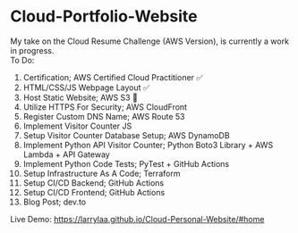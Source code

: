 # Cloud-Portfolio-Website

My take on the Cloud Resume Challenge (AWS Version), is currently a work in progress.
<br>
To Do:
1. Certification; AWS Certified Cloud Practitioner ✅
2. HTML/CSS/JS Webpage Layout ✅
3. Host Static Website; AWS S3 🚧
4. Utilize HTTPS For Security; AWS CloudFront 
5. Register Custom DNS Name; AWS Route 53 
6. Implement Visitor Counter JS 
7. Setup Visitor Counter Database Setup; AWS DynamoDB 
8. Implement Python API Visitor Counter; Python Boto3 Library + AWS Lambda + API Gateway 
9. Implement Python Code Tests; PyTest + GitHub Actions
10. Setup Infrastructure As A Code; Terraform
11. Setup CI/CD Backend; GitHub Actions
12. Setup CI/CD Frontend; GitHub Actions
13. Blog Post; dev.to

Live Demo: https://larrylaa.github.io/Cloud-Personal-Website/#home
